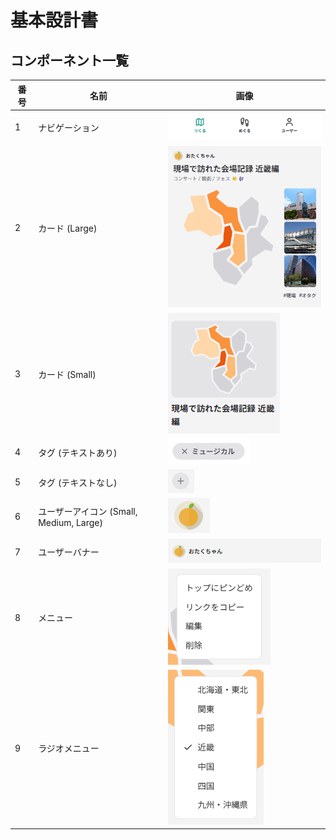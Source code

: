 # 基本設計書

## コンポーネント一覧

| 番号 | 名前                                    | 画像                                       |
| ---- | --------------------------------------- | ------------------------------------------ |
| 1    | ナビゲーション                          | ![](./assets/component-01-navigation.png)  |
| 2    | カード (Large)                          | ![](./assets/component-02-card-large.png)  |
| 3    | カード (Small)                          | ![](./assets/component-03-card-small.png)  |
| 4    | タグ (テキストあり)                     | ![](./assets/component-04-tag-text.png)    |
| 5    | タグ (テキストなし)                     | ![](./assets/component-05-tag-icon.png)    |
| 6    | ユーザーアイコン (Small, Medium, Large) | ![](./assets/component-06-user-icon.png)   |
| 7    | ユーザーバナー                          | ![](./assets/component-07-user-banner.png) |
| 8    | メニュー                                | ![](./assets/component-08-menu.png)        |
| 9    | ラジオメニュー                          | ![](./assets/component-09-menu-radio.png)  |
